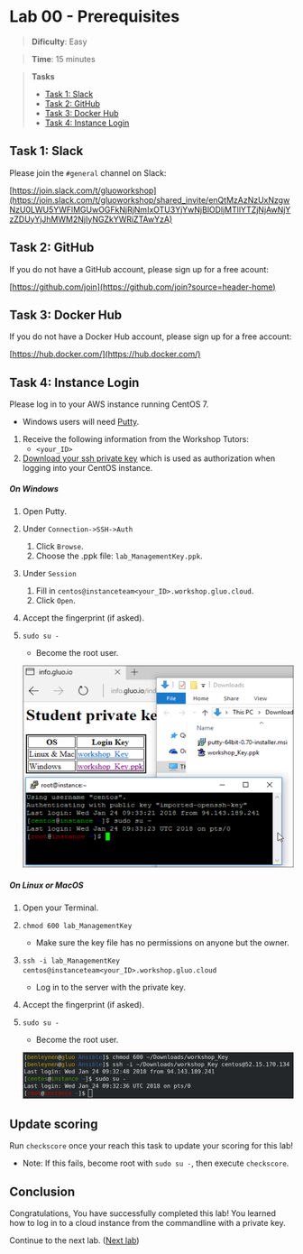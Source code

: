 # Lab 00 - Prerequisites

> **Dificulty**: Easy

> **Time**: 15 minutes

> **Tasks**
> - [Task 1: Slack](#task-1-slack)
> - [Task 2: GitHub](#task-2-github)
> - [Task 3: Docker Hub](#task-3-docker-hub)
> - [Task 4: Instance Login](#task-4-instance-login)

## Task 1: Slack

Please join the `#general` channel on Slack:

[https://join.slack.com/t/gluoworkshop](https://join.slack.com/t/gluoworkshop/shared_invite/enQtMzAzNzUxNzgwNzU0LWU5YWFlMGUwOGFkNjRjNmIxOTU3YjYwNjBlODljMTllYTZjNjAwNjYzZDUyYjJhMWM2NjIyNGZkYWRiZTAwYzA)

## Task 2: GitHub

If you do not have a GitHub account, please sign up for a free acount:

[https://github.com/join](https://github.com/join?source=header-home)

## Task 3: Docker Hub

If you do not have a Docker Hub account, please sign up for a free account:

[https://hub.docker.com/](https://hub.docker.com/)

## Task 4: Instance Login

Please log in to your AWS instance running CentOS 7.

* Windows users will need  [Putty](https://www.chiark.greenend.org.uk/~sgtatham/putty/latest.html).

1. Receive the following information from the Workshop Tutors:
    * `<your_ID>`
1. [Download your ssh private key](http://info.workshop.gluo.cloud/index.html) which is used as authorization when logging into your CentOS instance.

##### **On Windows**

1. Open Putty.
1. Under `Connection->SSH->Auth`
    1. Click `Browse`.
    1. Choose the .ppk file: `lab_ManagementKey.ppk`.
1. Under `Session`
    1. Fill in `centos@instanceteam<your_ID>.workshop.gluo.cloud`.
    1. Click `Open`.
1. Accept the fingerprint (if asked).
1. `sudo su -`
    * Become the root user.
  
    ![](../Images/AWSPuttyLoginWindows.png?raw=true)
    
##### **On Linux or MacOS**

1. Open your Terminal.
1. `chmod 600 lab_ManagementKey` 
    * Make sure the key file has no permissions on anyone but the owner.
1. `ssh -i lab_ManagementKey centos@instanceteam<your_ID>.workshop.gluo.cloud` 
    * Log in to the server with the private key.
1. Accept the fingerprint (if asked).
1. `sudo su -`
    * Become the root user.

    ![](../Images/AWSLoginToInstance.png?raw=true)
  

## Update scoring
Run `checkscore` once your reach this task to update your scoring for this lab!
  * Note: If this fails, become root with `sudo su -`, then execute `checkscore`.


## Conclusion

Congratulations, You have successfully completed this lab! You learned how to log in to a cloud instance from the commandline with a private key.

Continue to the next lab. ([Next lab](../Lab%201%20-%20Install%20Docker))

